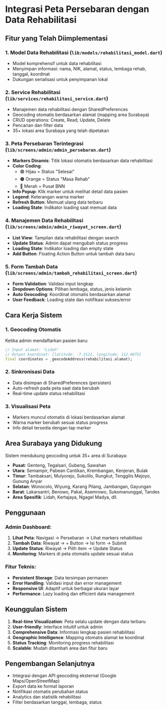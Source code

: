 # Integrasi Peta Persebaran dengan Data Rehabilitasi

## Fitur yang Telah Diimplementasi

### 1. Model Data Rehabilitasi (`lib/models/rehabilitasi_model.dart`)
- Model komprehensif untuk data rehabilitasi
- Menyimpan informasi: nama, NIK, alamat, status, lembaga rehab, tanggal, koordinat
- Dukungan serialisasi untuk penyimpanan lokal

### 2. Service Rehabilitasi (`lib/services/rehabilitasi_service.dart`)
- Manajemen data rehabilitasi dengan SharedPreferences
- Geocoding otomatis berdasarkan alamat (mapping area Surabaya)
- CRUD operations: Create, Read, Update, Delete
- Pencarian dan filter data
- 35+ lokasi area Surabaya yang telah dipetakan

### 3. Peta Persebaran Terintegrasi (`lib/screens/admin/admin_persebaran.dart`)
- **Markers Dinamis**: Titik lokasi otomatis berdasarkan data rehabilitasi
- **Color Coding**: 
  - 🟢 Hijau = Status "Selesai"
  - 🟠 Orange = Status "Masa Rehab" 
  - 🔴 Merah = Pusat BNN
- **Info Popup**: Klik marker untuk melihat detail data pasien
- **Legend**: Keterangan warna marker
- **Refresh Button**: Memuat ulang data terbaru
- **Loading State**: Indikator loading saat memuat data

### 4. Manajemen Data Rehabilitasi (`lib/screens/admin/admin_riwayat_screen.dart`)
- **List View**: Tampilan data rehabilitasi dengan search
- **Update Status**: Admin dapat mengubah status progress
- **Loading State**: Indikator loading dan empty state
- **Add Button**: Floating Action Button untuk tambah data baru

### 5. Form Tambah Data (`lib/screens/admin/tambah_rehabilitasi_screen.dart`)
- **Form Validation**: Validasi input lengkap
- **Dropdown Options**: Pilihan lembaga, status, jenis kelamin
- **Auto Geocoding**: Koordinat otomatis berdasarkan alamat
- **User Feedback**: Loading state dan notifikasi sukses/error

## Cara Kerja Sistem

### 1. Geocoding Otomatis
Ketika admin mendaftarkan pasien baru:
```dart
// Input alamat: "Lidah"
// Output koordinat: {latitude: -7.3121, longitude: 112.6875}
final coordinates = _geocodeAddress(rehabilitasi.alamat);
```

### 2. Sinkronisasi Data
- Data disimpan di SharedPreferences (persisten)
- Auto-refresh pada peta saat data berubah
- Real-time update status rehabilitasi

### 3. Visualisasi Peta
- Markers muncul otomatis di lokasi berdasarkan alamat
- Warna marker berubah sesuai status progress
- Info detail tersedia dengan tap marker

## Area Surabaya yang Didukung

Sistem mendukung geocoding untuk 35+ area di Surabaya:
- **Pusat**: Genteng, Tegalsari, Gubeng, Sawahan
- **Utara**: Semampir, Pabean Cantikan, Krembangan, Kenjeran, Bulak
- **Timur**: Tambaksari, Mulyorejo, Sukolilo, Rungkut, Tenggilis Mejoyo, Gunung Anyar
- **Selatan**: Wonocolo, Wiyung, Karang Pilang, Jambangan, Gayungan
- **Barat**: Lakarsantri, Benowo, Pakal, Asemrowo, Sukomanunggal, Tandes
- **Area Spesifik**: Lidah, Kertajaya, Ngagel Madya, dll.

## Penggunaan

### Admin Dashboard:
1. **Lihat Peta**: Navigasi → Persebaran → Lihat markers rehabilitasi
2. **Tambah Data**: Riwayat → + Button → Isi form → Submit
3. **Update Status**: Riwayat → Pilih item → Update Status
4. **Monitoring**: Markers di peta otomatis update sesuai status

### Fitur Teknis:
- **Persistent Storage**: Data tersimpan permanen
- **Error Handling**: Validasi input dan error management
- **Responsive UI**: Adaptif untuk berbagai ukuran layar
- **Performance**: Lazy loading dan efficient data management

## Keunggulan Sistem

1. **Real-time Visualization**: Peta selalu update dengan data terbaru
2. **User-friendly**: Interface intuitif untuk admin
3. **Comprehensive Data**: Informasi lengkap pasien rehabilitasi
4. **Geographic Intelligence**: Mapping otomatis alamat ke koordinat
5. **Status Tracking**: Monitoring progress rehabilitasi
6. **Scalable**: Mudah ditambah area dan fitur baru

## Pengembangan Selanjutnya

- Integrasi dengan API geocoding eksternal (Google Maps/OpenStreetMap)
- Export data ke format laporan
- Notifikasi otomatis perubahan status
- Analytics dan statistik rehabilitasi
- Filter berdasarkan tanggal, lembaga, status
